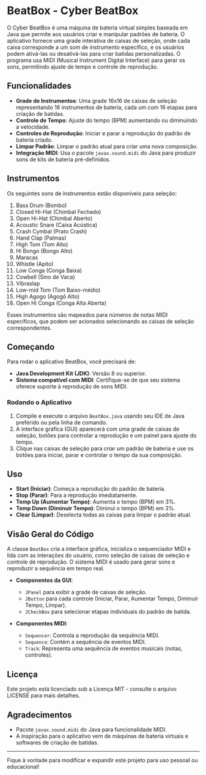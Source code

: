 # BeatBox - Cyber BeatBox

O Cyber BeatBox é uma máquina de bateria virtual simples baseada em Java que permite aos usuários criar e manipular padrões de bateria. O aplicativo fornece uma grade interativa de caixas de seleção, onde cada caixa corresponde a um som de instrumento específico, e os usuários podem ativá-las ou desativá-las para criar batidas personalizadas. O programa usa MIDI (Musical Instrument Digital Interface) para gerar os sons, permitindo ajuste de tempo e controle de reprodução.

## Funcionalidades
- **Grade de Instrumentos**: Uma grade 16x16 de caixas de seleção representando 16 instrumentos de bateria, cada um com 16 etapas para criação de batidas.
- **Controle de Tempo**: Ajuste do tempo (BPM) aumentando ou diminuindo a velocidade.
- **Controles de Reprodução**: Iniciar e parar a reprodução do padrão de bateria criado.
- **Limpar Padrão**: Limpar o padrão atual para criar uma nova composição.
- **Integração MIDI**: Usa o pacote `javax.sound.midi` do Java para produzir sons de kits de bateria pré-definidos.

## Instrumentos
Os seguintes sons de instrumentos estão disponíveis para seleção:

1. Bass Drum (Bombo)
2. Closed Hi-Hat (Chimbal Fechado)
3. Open Hi-Hat (Chimbal Aberto)
4. Acoustic Snare (Caixa Acústica)
5. Crash Cymbal (Prato Crash)
6. Hand Clap (Palmas)
7. High Tom (Tom Alto)
8. Hi Bongo (Bongo Alto)
9. Maracas
10. Whistle (Apito)
11. Low Conga (Conga Baixa)
12. Cowbell (Sino de Vaca)
13. Vibraslap
14. Low-mid Tom (Tom Baixo-médio)
15. High Agogo (Agogô Alto)
16. Open Hi Conga (Conga Alta Aberta)

Esses instrumentos são mapeados para números de notas MIDI específicos, que podem ser acionados selecionando as caixas de seleção correspondentes.

## Começando
Para rodar o aplicativo BeatBox, você precisará de:

- **Java Development Kit (JDK)**: Versão 8 ou superior.
- **Sistema compatível com MIDI**: Certifique-se de que seu sistema oferece suporte à reprodução de sons MIDI.

### Rodando o Aplicativo
1. Compile e execute o arquivo `BeatBox.java` usando seu IDE de Java preferido ou pela linha de comando.
2. A interface gráfica (GUI) aparecerá com uma grade de caixas de seleção, botões para controlar a reprodução e um painel para ajuste do tempo.
3. Clique nas caixas de seleção para criar um padrão de bateria e use os botões para iniciar, parar e controlar o tempo da sua composição.

## Uso
- **Start (Iniciar)**: Começa a reprodução do padrão de bateria.
- **Stop (Parar)**: Para a reprodução imediatamente.
- **Temp Up (Aumentar Tempo)**: Aumenta o tempo (BPM) em 3%.
- **Temp Down (Diminuir Tempo)**: Diminui o tempo (BPM) em 3%.
- **Clear (Limpar)**: Deselecta todas as caixas para limpar o padrão atual.

## Visão Geral do Código
A classe `BeatBox` cria a interface gráfica, inicializa o sequenciador MIDI e lida com as interações do usuário, como seleção de caixas de seleção e controle de reprodução. O sistema MIDI é usado para gerar sons e reproduzir a sequência em tempo real.

- **Componentes da GUI**:
  - `JPanel` para exibir a grade de caixas de seleção.
  - `JButton` para cada controle (Iniciar, Parar, Aumentar Tempo, Diminuir Tempo, Limpar).
  - `JCheckBox` para selecionar etapas individuais do padrão de batida.
  
- **Componentes MIDI**:
  - `Sequencer`: Controla a reprodução da sequência MIDI.
  - `Sequence`: Contém a sequência de eventos MIDI.
  - `Track`: Representa uma sequência de eventos musicais (notas, controles).
  
## Licença
Este projeto está licenciado sob a Licença MIT - consulte o arquivo LICENSE para mais detalhes.

## Agradecimentos
- Pacote `javax.sound.midi` do Java para funcionalidade MIDI.
- A inspiração para o aplicativo vem de máquinas de bateria virtuais e softwares de criação de batidas.

---

Fique à vontade para modificar e expandir este projeto para uso pessoal ou educacional!

